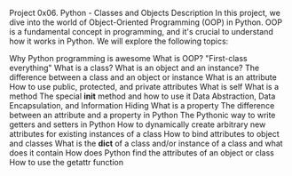 Project 0x06. Python - Classes and Objects
Description
In this project, we dive into the world of Object-Oriented Programming (OOP) in Python. OOP is a fundamental concept in programming, and it's crucial to understand how it works in Python. We will explore the following topics:

Why Python programming is awesome
What is OOP?
"First-class everything"
What is a class?
What is an object and an instance?
The difference between a class and an object or instance
What is an attribute
How to use public, protected, and private attributes
What is self
What is a method
The special __init__ method and how to use it
Data Abstraction, Data Encapsulation, and Information Hiding
What is a property
The difference between an attribute and a property in Python
The Pythonic way to write getters and setters in Python
How to dynamically create arbitrary new attributes for existing instances of a class
How to bind attributes to object and classes
What is the __dict__ of a class and/or instance of a class and what does it contain
How does Python find the attributes of an object or class
How to use the getattr function
